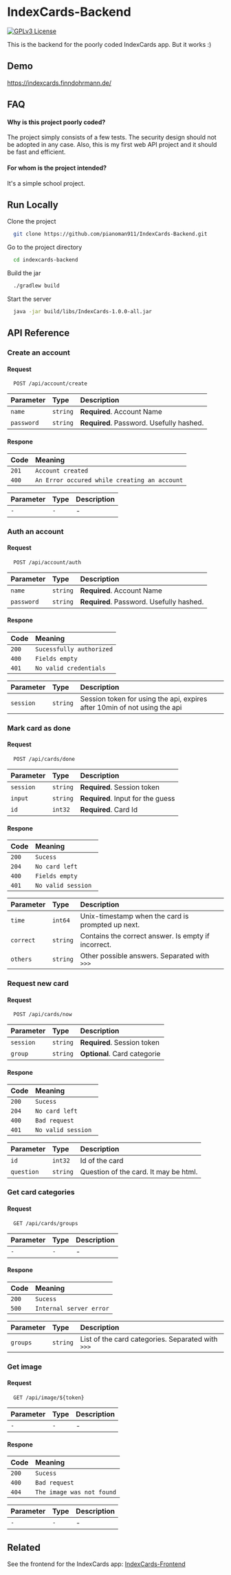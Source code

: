 # IndexCards-Backend
[![GPLv3 License](https://img.shields.io/badge/License-GPL%20v3-yellow.svg)](https://opensource.org/licenses/)

This is the backend for the poorly coded IndexCards app. But it works :)



## Demo

https://indexcards.finndohrmann.de/


## FAQ

#### Why is this project poorly coded?

The project simply consists of a few tests. The security design should not be adopted in any case. Also, this is my first web API project and it should be fast and efficient.

#### For whom is the project intended?

It's a simple school project.


## Run Locally

Clone the project

```bash
  git clone https://github.com/pianoman911/IndexCards-Backend.git
```

Go to the project directory

```bash
  cd indexcards-backend
```

Build the jar

```bash
  ./gradlew build
```

Start the server

```bash
  java -jar build/libs/IndexCards-1.0.0-all.jar
```


## API Reference

### Create an account
#### Request

```http
  POST /api/account/create
```

| Parameter | Type     | Description                |
| :-------- | :------- | :------------------------- |
| `name` | `string` | **Required**. Account Name |
| `password` | `string` | **Required**. Password. Usefully hashed. |

#### Respone
| Code  | Meaning                                      |
|:------|:---------------------------------------------| 
| `201` | `Account created`                            |
| `400` | `An Error occured while creating an account` |

| Parameter | Type | Description |
|:----------|:-----|:------------|
| `-`       | `-`  | -           |

### Auth an account
#### Request

```http
  POST /api/account/auth
```

| Parameter | Type     | Description                |
| :-------- | :------- | :------------------------- |
| `name` | `string` | **Required**. Account Name |
| `password` | `string` | **Required**. Password. Usefully hashed. |

#### Respone
| Code  | Meaning                  |
|:------|:-------------------------| 
| `200` | `Sucessfully authorized` |
| `400` | `Fields empty`           |
| `401` | `No valid credentials`   |

| Parameter | Type     | Description                                                               |
|:----------|:---------|:--------------------------------------------------------------------------|
| `session` | `string` | Session token for using the api, expires after 10min of not using the api |

### Mark card as done
#### Request

```http
  POST /api/cards/done
```

| Parameter | Type     | Description                       |
| :-------- | :------- | :-------------------------------- |
| `session`      | `string` | **Required**. Session token |
| `input`      | `string` | **Required**. Input for the guess |
| `id`      | `int32` | **Required**. Card Id |

#### Respone
| Code  | Meaning             |
|:------|:--------------------| 
| `200` | `Sucess`            |
| `204` | `No card left`      |
| `400` | `Fields empty`      |
| `401` | `No valid session ` |

| Parameter | Type     | Description                                         |
|:----------|:---------|:----------------------------------------------------|
| `time`    | `int64`  | Unix-timestamp when the card is prompted up  next.  |
| `correct` | `string` | Contains the correct answer. Is empty if incorrect. |
| `others`  | `string` | Other possible answers. Separated with `>>>`        |

### Request new card
#### Request

```http
  POST /api/cards/now
```

| Parameter | Type     | Description                       |
| :-------- | :------- | :-------------------------------- |
| `session`      | `string` | **Required**. Session token |
| `group`      | `string` | **Optional**. Card categorie |

#### Respone
| Code  | Meaning             |
|:------|:--------------------| 
| `200` | `Sucess`            |
| `204` | `No card left`      |
| `400` | `Bad request`       |
| `401` | `No valid session ` |

| Parameter  | Type     | Description                           |
|:-----------|:---------|:--------------------------------------|
| `id`       | `int32`  | Id of the card                        |
| `question` | `string` | Question of the card. It may be html. |

### Get card categories
#### Request

```http
  GET /api/cards/groups
```

| Parameter | Type | Description |
|:----------|:-----|:------------|
| `-`       | `-`  | -           |

#### Respone
| Code  | Meaning                 |
|:------|:------------------------| 
| `200` | `Sucess`                |
| `500` | `Internal server error` |

| Parameter | Type     | Description                                       |
|:----------|:---------|:--------------------------------------------------|
| `groups`  | `string` | List of the card categories. Separated with `>>>` |

### Get image
#### Request

```http
  GET /api/image/${token}
```

| Parameter | Type | Description |
|:----------|:-----|:------------|
| `-`       | `-`  | -           |

#### Respone
| Code  | Meaning                   |
|:------|:--------------------------| 
| `200` | `Sucess`                  |
| `400` | `Bad request`             |
| `404` | `The image was not found` |

| Parameter | Type | Description |
|:----------|:-----|:------------|
| `-`       | `-`  | -           |

## Related
See the frontend for the IndexCards app:
[IndexCards-Frontend](https://github.com/pianoman911/IndexCards-Frontend)